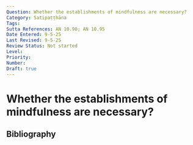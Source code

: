 ```yaml
---
Question: Whether the establishments of mindfulness are necessary?
Category: Satipaṭṭhāna
Tags: 
Sutta References: AN 10.90; AN 10.95
Date Entered: 9-5-25
Last Revised: 9-5-25
Review Status: Not started
Level: 
Priority: 
Number: 
Draft: true
---
```


# Whether the establishments of mindfulness are necessary?

## Bibliography

<!-- 

Notes:



-->